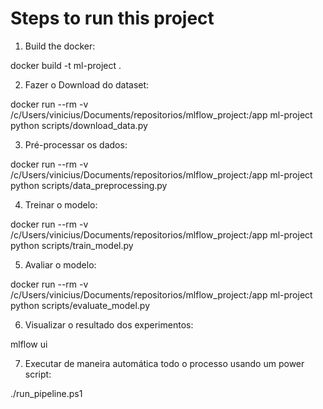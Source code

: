 # Steps to run this project


1) Build the docker:

docker build -t ml-project .

2) Fazer o Download do dataset:

docker run --rm -v /c/Users/vinicius/Documents/repositorios/mlflow_project:/app ml-project python scripts/download_data.py

3) Pré-processar os dados:

docker run --rm -v /c/Users/vinicius/Documents/repositorios/mlflow_project:/app ml-project python scripts/data_preprocessing.py


4) Treinar o modelo:

docker run --rm -v /c/Users/vinicius/Documents/repositorios/mlflow_project:/app ml-project python scripts/train_model.py


5) Avaliar o modelo:

docker run --rm -v /c/Users/vinicius/Documents/repositorios/mlflow_project:/app ml-project python scripts/evaluate_model.py


6) Visualizar o resultado dos experimentos:

mlflow ui

7) Executar de maneira automática todo o processo usando um power script:

./run_pipeline.ps1

